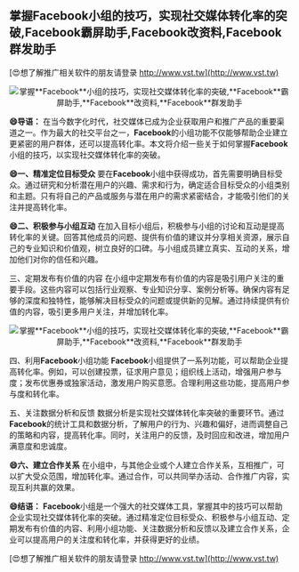 ## **掌握**Facebook**小组的技巧，实现社交媒体转化率的突破,**Facebook**霸屏助手,**Facebook**改资料,**Facebook**群发助手**

[😍想了解推广相关软件的朋友请登录 http://www.vst.tw](http://www.vst.tw)

 <center><img src="https://vst.tw/MP4/tuiguang/png/6.png" alt="掌握**Facebook**小组的技巧，实现社交媒体转化率的突破,**Facebook**霸屏助手,**Facebook**改资料,**Facebook**群发助手"></center>

**😄导语：**
在当今数字化时代，社交媒体已成为企业获取用户和推广产品的重要渠道之一。作为最大的社交平台之一，**Facebook**的小组功能不仅能够帮助企业建立更紧密的用户群体，还可以提高转化率。本文将介绍一些关于如何掌握**Facebook**小组的技巧，以实现社交媒体转化率的突破。

**😄一、精准定位目标受众**
要在**Facebook**小组中获得成功，首先需要明确目标受众。通过研究和分析潜在用户的兴趣、需求和行为，确定适合目标受众的小组类别和主题。只有将自己的产品或服务与潜在用户的需求紧密结合，才能吸引他们的关注并提高转化率。

**😄二、积极参与小组互动**
在加入目标小组后，积极参与小组的讨论和互动是提高转化率的关键。回答其他成员的问题、提供有价值的建议并分享相关资源，展示自己的专业知识和价值观，树立良好的口碑。与小组成员建立真实、互动的关系，增加他们对你的信任和兴趣。

三、定期发布有价值的内容
在小组中定期发布有价值的内容是吸引用户关注的重要手段。这些内容可以包括行业观察、专业知识分享、案例分析等。确保内容有足够的深度和独特性，能够解决目标受众的问题或提供新的见解。通过持续提供有价值的内容，吸引更多用户关注，并增加转化率。

 <center><img src="https://vst.tw/MP4/tuiguang/png/1.png" alt="掌握**Facebook**小组的技巧，实现社交媒体转化率的突破,**Facebook**霸屏助手,**Facebook**改资料,**Facebook**群发助手"></center>

四、利用**Facebook**小组功能
**Facebook**小组提供了一系列功能，可以帮助企业提高转化率。例如，可以创建投票，征求用户意见；组织线上活动，增强用户参与度；发布优惠券或独家活动，激发用户购买意愿。合理利用这些功能，提高用户参与度和转化率。

五、关注数据分析和反馈
数据分析是实现社交媒体转化率突破的重要环节。通过**Facebook**的统计工具和数据分析，了解用户的行为、兴趣和偏好，进而调整自己的策略和内容，提高转化率。同时，关注用户的反馈，及时回应和改进，增加用户满意度和忠诚度。

**😄六、建立合作关系**
在小组中，与其他企业或个人建立合作关系，互相推广，可以扩大受众范围，增加转化率。通过合作，可以共同举办活动、合作推广内容，实现互利共赢的效果。

**😄结语：**
**Facebook**小组是一个强大的社交媒体工具，掌握其中的技巧可以帮助企业实现社交媒体转化率的突破。通过精准定位目标受众、积极参与小组互动、定期发布有价值的内容、利用小组功能、关注数据分析和反馈以及建立合作关系，企业可以提高用户的关注度和转化率，并获得更好的业绩。

[😍想了解推广相关软件的朋友请登录 http://www.vst.tw](http://www.vst.tw)



